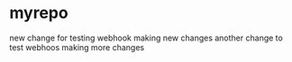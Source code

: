 # myrepo
new change for testing webhook
making new changes
another change to test webhoos
making more changes
